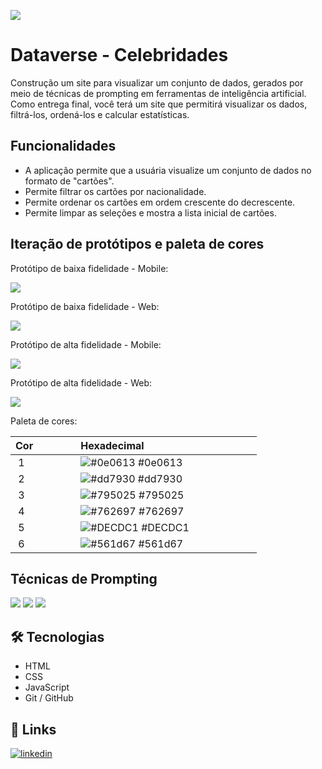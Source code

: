 [<img src="src\imagens\versaoWebZoom.jpg">]()

# Dataverse - Celebridades

Construção um site para visualizar um conjunto de dados, gerados por meio de técnicas de prompting em ferramentas de inteligência artificial. Como entrega final, você terá um site que permitirá visualizar os dados, filtrá-los, ordená-los e calcular estatísticas.



## Funcionalidades

- A aplicação permite que a usuária visualize um conjunto de dados no formato de "cartões".
- Permite filtrar os cartões por nacionalidade.
- Permite ordenar os cartões em ordem crescente do decrescente.
- Permite limpar as seleções e mostra a lista inicial de cartões.



## Iteração de protótipos e paleta de cores

Protótipo de baixa fidelidade - Mobile:

[<img src="src\imagens\protótipoMobile1.jpg">]()


Protótipo de baixa fidelidade - Web: 

[<img src="src\imagens\prototipoWeb1.jpg">]()


Protótipo de alta fidelidade - Mobile:

[<img src="src\imagens\prototiMoobile2.jpg">]()


Protótipo de alta fidelidade - Web:

[<img src="src\imagens\prototipoWeb2.jpg">]()



Paleta de cores:

| Cor               | Hexadecimal                                        |
| ----------------- | ---------------------------------------------------|
|  1  | ![#0e0613](https://via.placeholder.com/10/0e0613?text=+) #0e0613 |
|  2  | ![#dd7930](https://via.placeholder.com/10/dd7930?text=+) #dd7930 |
|  3  | ![#795025](https://via.placeholder.com/10/795025?text=+) #795025 |
|  4  | ![#762697](https://via.placeholder.com/10/762697?text=+) #762697 |
|  5  | ![#DECDC1](https://via.placeholder.com/10/DECDC1?text=+) #DECDC1 |
|  6  | ![#561d67](https://via.placeholder.com/10/561d67?text=+) #561d67 |



## Técnicas de Prompting
[<img src="src\imagens\prompt1.jpg">]()
[<img src="src\imagens\prompt2.jpg">]()
[<img src="src\imagens\promptFormatação.jpg">]()



## 🛠 Tecnologias 

- HTML
- CSS
- JavaScript
- Git / GitHub



## 🔗 Links

[![linkedin](https://img.shields.io/badge/linkedin-0A66C2?style=for-the-badge&logo=linkedin&logoColor=white)](https://www.linkedin.com/in/beatrizpvcarneiro/)
